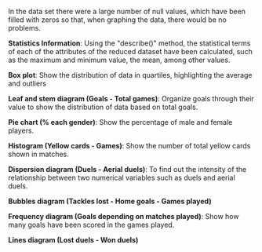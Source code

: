 In the data set there were a large number of null values, which have been filled with zeros so that, when graphing the data, there would be no problems.

**Statistics Information**: Using the "describe()" method, the statistical terms of each of the attributes of the reduced dataset have been calculated, such as the maximum and minimum value, the mean, among other values.

**Box plot**: Show the distribution of data in quartiles, highlighting the average and outliers

**Leaf and stem diagram (Goals - Total games)**: Organize goals through their value to show the distribution of data based on total goals.

**Pie chart (% each gender)**: Show the percentage of male and female players.

**Histogram (Yellow cards - Games)**: Show the number of total yellow cards shown in matches.

**Dispersion diagram (Duels - Aerial duels)**: To find out the intensity of the relationship between two numerical variables such as duels and aerial duels.

**Bubbles diagram (Tackles lost - Home goals - Games played)**

**Frequency diagram (Goals depending on matches played)**: Show how many goals have been scored in the games played.

**Lines diagram (Lost duels - Won duels)**

